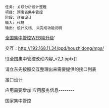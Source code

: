 	任务: 关联分析设计整理
	项目: 湖南省集中管控
	阶段: 详细设计
	输入: 代码
	输出: 设计文档, 未完成功能说明

[全国集中管控WEB端升级](airmail://message?mail=lidong.yang%40pekall.com&messageid=AJEAOQDVIxQ2i3NhVhQU7qqL)'

交互：http://192.168.11.34/ppd/houzhidong/mps/

![[全国集中管控改动内容_v2_1.pptx]]

请立东先按照交互整理出来需要提供的接口列表

接口设计

应用需要增加 应用服务信息--------

国家集中管控




